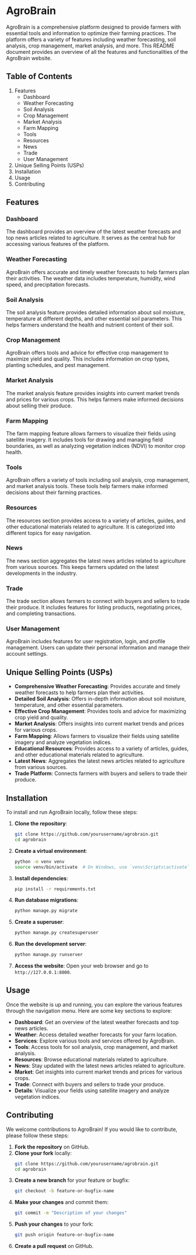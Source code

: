 

# AgroBrain

AgroBrain is a comprehensive platform designed to provide farmers with essential tools and information to optimize their farming practices. The platform offers a variety of features including weather forecasting, soil analysis, crop management, market analysis, and more. This README document provides an overview of all the features and functionalities of the AgroBrain website.

## Table of Contents

1. Features
   - Dashboard
   - Weather Forecasting
   - Soil Analysis
   - Crop Management
   - Market Analysis
   - Farm Mapping
   - Tools
   - Resources
   - News
   - Trade
   - User Management
2. Unique Selling Points (USPs)
3. Installation
4. Usage
5. Contributing


## Features

### Dashboard

The dashboard provides an overview of the latest weather forecasts and top news articles related to agriculture. It serves as the central hub for accessing various features of the platform.

### Weather Forecasting

AgroBrain offers accurate and timely weather forecasts to help farmers plan their activities. The weather data includes temperature, humidity, wind speed, and precipitation forecasts.

### Soil Analysis

The soil analysis feature provides detailed information about soil moisture, temperature at different depths, and other essential soil parameters. This helps farmers understand the health and nutrient content of their soil.

### Crop Management

AgroBrain offers tools and advice for effective crop management to maximize yield and quality. This includes information on crop types, planting schedules, and pest management.

### Market Analysis

The market analysis feature provides insights into current market trends and prices for various crops. This helps farmers make informed decisions about selling their produce.

### Farm Mapping

The farm mapping feature allows farmers to visualize their fields using satellite imagery. It includes tools for drawing and managing field boundaries, as well as analyzing vegetation indices (NDVI) to monitor crop health.

### Tools

AgroBrain offers a variety of tools including soil analysis, crop management, and market analysis tools. These tools help farmers make informed decisions about their farming practices.

### Resources

The resources section provides access to a variety of articles, guides, and other educational materials related to agriculture. It is categorized into different topics for easy navigation.

### News

The news section aggregates the latest news articles related to agriculture from various sources. This keeps farmers updated on the latest developments in the industry.

### Trade

The trade section allows farmers to connect with buyers and sellers to trade their produce. It includes features for listing products, negotiating prices, and completing transactions.

### User Management

AgroBrain includes features for user registration, login, and profile management. Users can update their personal information and manage their account settings.

## Unique Selling Points (USPs)

- **Comprehensive Weather Forecasting**: Provides accurate and timely weather forecasts to help farmers plan their activities.
- **Detailed Soil Analysis**: Offers in-depth information about soil moisture, temperature, and other essential parameters.
- **Effective Crop Management**: Provides tools and advice for maximizing crop yield and quality.
- **Market Analysis**: Offers insights into current market trends and prices for various crops.
- **Farm Mapping**: Allows farmers to visualize their fields using satellite imagery and analyze vegetation indices.
- **Educational Resources**: Provides access to a variety of articles, guides, and other educational materials related to agriculture.
- **Latest News**: Aggregates the latest news articles related to agriculture from various sources.
- **Trade Platform**: Connects farmers with buyers and sellers to trade their produce.

## Installation

To install and run AgroBrain locally, follow these steps:

1. **Clone the repository**:
   ```bash
   git clone https://github.com/yourusername/agrobrain.git
   cd agrobrain
   ```

2. **Create a virtual environment**:
   ```bash
   python -m venv venv
   source venv/bin/activate  # On Windows, use `venv\Scripts\activate`
   ```

3. **Install dependencies**:
   ```bash
   pip install -r requirements.txt
   ```

4. **Run database migrations**:
   ```bash
   python manage.py migrate
   ```

5. **Create a superuser**:
   ```bash
   python manage.py createsuperuser
   ```

6. **Run the development server**:
   ```bash
   python manage.py runserver
   ```

7. **Access the website**:
   Open your web browser and go to `http://127.0.0.1:8000`.

## Usage

Once the website is up and running, you can explore the various features through the navigation menu. Here are some key sections to explore:

- **Dashboard**: Get an overview of the latest weather forecasts and top news articles.
- **Weather**: Access detailed weather forecasts for your farm location.
- **Services**: Explore various tools and services offered by AgroBrain.
- **Tools**: Access tools for soil analysis, crop management, and market analysis.
- **Resources**: Browse educational materials related to agriculture.
- **News**: Stay updated with the latest news articles related to agriculture.
- **Market**: Get insights into current market trends and prices for various crops.
- **Trade**: Connect with buyers and sellers to trade your produce.
- **Details**: Visualize your fields using satellite imagery and analyze vegetation indices.

## Contributing

We welcome contributions to AgroBrain! If you would like to contribute, please follow these steps:

1. **Fork the repository** on GitHub.
2. **Clone your fork** locally:
   ```bash
   git clone https://github.com/yourusername/agrobrain.git
   cd agrobrain
   ```
3. **Create a new branch** for your feature or bugfix:
   ```bash
   git checkout -b feature-or-bugfix-name
   ```
4. **Make your changes** and commit them:
   ```bash
   git commit -m "Description of your changes"
   ```
5. **Push your changes** to your fork:
   ```bash
   git push origin feature-or-bugfix-name
   ```
6. **Create a pull request** on GitHub.

